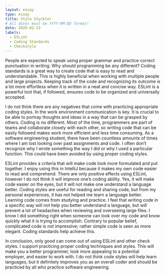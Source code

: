 ```yaml
---
layout: essay
type: essay
title: Style Styckler
# All dates must be YYYY-MM-DD format!
date: 2020-02-13
labels:
  - ESLint
  - Coding Standards
  - Checkstyle
---
```


  People are expected to speak using proper grammar and practice correct punctuation in writing. Why should programming be any different? Coding standards is a great way to create code that is easy to read and understandable. This is highly beneficial when working with multiple people and large projects. Keeping track of the code and recognizing its outcome is a lot more effortless when it is written in a neat and concise way. ESLint is a powerful tool that, if followed, ensures code to be organized and universally accepted. 

I do not think there are any negatives that come with practicing appropriate coding styles. In the work environment communication is key. It is crucial to be able to portray thoughts and ideas in a way that can be grasped by others. Coding is no different. Most of the time, programmers are part of teams and collaborate closely with each other, so writing code that can be easily followed makes work more efficient and less time consuming. As a software engineering student, there have been countless amounts of times where I am lost looking over past assignments and code. I often don’t recognize why I wrote something the way I did or why I used a particular function. This could have been avoided by using proper coding styles. 

ESLint provides a criteria that will make code look more formulated and put together. I enjoy using this in IntelliJ because it makes my own code easier to read and comprehend. There are only positive effects using ESLint, however I do not think it will improve one’s coding ability. Yes, it will make code easier on the eyes, but it will not make one understand a language better. Coding styles are useful for reading and sharing code, but from my personal experiences, it has not helped me learn a language better. Learning code comes from studying and practice. I feel that writing code in a specific way will not help you better understand a language, but will prevent a lot of headaches when reviewing and overseeing large files. I know I did something right when someone can look over my code and know quickly what it is trying to accomplish. Contrary to popular belief, complicated code is not impressive; rather simple code is seen as more elegant. Coding standards help achieve this.

In conclusion, only good can come out of using ESLint and other check styles. I support practicing proper coding techniques and styles. This will make you a better programmer, look more appealing to a potential employer, and easier to work with. I do not think code styles will help learn languages, but it definitely improves you as an overall coder and should be practiced by all who practice software engineering.
